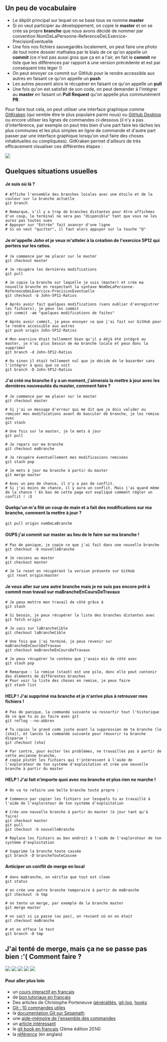 
## Un peu de vocabulaire
* Le dépôt principal sur lequel on se base tous se nomme **master**
* Si on veut participer au développement, on copie le **master** et on se crée sa propre **branche** que nous avons décidé de nommer par convention NomDeLaPersonne-ReferenceDeLExercice-PrecisionEventuelle
* Une fois nos fichiers sauvegardés localement, on peut faire une photo de tout notre dossier mathalea par le biais de ce qu'on appelle un **commit** (ce n'est pas aussi gros que ça en a l'air, en fait le **commit** ne liste que les différences par rapport à une version précédente et est par conséquent très léger !)
* On peut envoyer ce commit sur GitHub pour le rendre accessible aux autres en faisant ce qu'on appelle un **push**
* Les autres peuvent alors le récupérer en faisant ce qu'on appelle un **pull**
* Une fois qu'on est satisfait de son code, on peut demander à l'intégrer au **master** en faisant un **Pull Request** qu'on appelle plus communément **PR**.

Pour faire tout cela, on peut utiliser une interface graphique comme [GitKraken](https://www.gitkraken.com/download) (qui semble être le plus populaire parmi nous) ou [GitHub Desktop](https://desktop.github.com/) ou encore utiliser les lignes de commandes ci-dessous (il n'y a pas d'interférence, par exemple on peut très bien d'une part faire les tâches les plus communes et les plus simples en ligne de commande et d'autre part passer par une interface graphique lorsqu'on veut faire des choses inhabituelles ou compliquées).
GitKraken permet d'ailleurs de très efficacement visualiser ces différentes étapes :

![](img/Git-1.png)

## Quelques situations usuelles

#### Je suis où là ?
```shell
# Affiche l'ensemble des branches locales avec une étoile et de la couleur sur la branche actuelle
git branch

# Remarque, s'il y a trop de branches distantes pour être affichées d'un coup, le terminal ne sera pas "disponible" tant que vous ne les aurez pas toutes vues
# Appuyer sur "Entrée" fait avancer d'une ligne
# Si on veut "quitter", il faut alors appuyer sur la touche "Q"
```
#### Je m'appelle John et je veux m'atteler à la création de l'exercice 5P12 qui portera sur les ratios.
```shell
# Je commence par me placer sur le master
git checkout master

# Je récupère les dernières modifications
git pull

# Je copie la branche sur laquelle je suis (master) et crée ma nouvelle branche en respectant la syntaxe NomDeLaPersonne-ReferenceDeLExercice-PrecisionEventuelle
git checkout -b John-5P12-Ratios

# Après avoir fait quelques modifications (sans oublier d'enregistrer les fichiers), je peux les commit
git commit -am "quelques modifications de faites"

# Après avoir commit, je peux envoyer ce que j'ai fait sur GitHub pour le rendre accessible aux autres
git push origin John-5P12-Ratios

# Mon exercice était tellement bien qu'il a déjà été intégré au master, je n'ai plus besoin de ma branche locale et peux donc la supprimer
git branch -d John-5P12-Ratios

# Ou sinon il était tellement nul que je décide de le bazarder sans l'intégrer à quoi que ce soit
git branch -D John-5P12-Ratios
```
#### J'ai créé ma branche il y a un moment, j'aimerais la mettre à jour avec les dernières nouveautés du master, comment faire ?
```shell
# Je commence par me placer sur le master
git checkout master

# Si j'ai un message d'erreur qui me dit que je dois valider ou remiser mes modifications avant de basculer de branche, je les remise avec
git stash

# Une fois sur le master, je le mets à jour
git pull

# Je repars sur ma branche
git checkout maBranche

# Je récupère éventuellement mes modificasions remisées
git stash pop

# Je mets à jour ma branche à partir du master
git merge master

# Avec un peu de chance, il n'y a pas de conflit.
# Si j'ai moins de chance, il y aura un conflit. Mais j'ai quand même de la chance ! En bas de cette page est expliqué comment régler un conflit ! :D
```
#### Quelqu'un m'a filé un coup de main et a fait des modifications sur ma branche, comment la mettre à jour ?
```shell
git pull origin nomDeLaBranche
```
#### OUPS j'ai commit sur master au lieu de le faire sur ma branche !
```shell
# Pas de panique, je copie ce que j'ai fait dans une nouvelle branche
git checkout -b nouvelleBranche

# Je reviens au master
git checkout master

# Je le reset en récupérant la version présente sur GitHub
 git reset origin/master
```
#### Je veux aller sur une autre branche mais je ne suis pas encore prêt à **commit** mon travail sur maBrancheEnCoursDeTravaux
```shell
# Je peux mettre mon travail de côté grâce à
git stash

# Si besoin, je peux récupérer la liste des branches distantes avec
git fetch origin

# Je vais sur laBrancheCible
git checkout laBrancheCible

# Une fois que j'ai terminé, je peux revenir sur maBrancheEnCoursDeTravaux
git checkout maBrancheEnCoursDeTravaux

# Je peux récupérer le contenu que j'avais mis de côté avec
git stash pop

# Remarque : la remise (stash) est une pile, donc elle peut contenir des éléments de différentes branches
# Pour voir la liste des choses en remise, je peux faire
git stash list
```
#### HELP ! J'ai supprimé ma branche et je n'arrive plus à retrouver mes fichiers !
```shell
# Pas de panique, la commande suivante va ressortir tout l'historique de ce que tu as pu faire avec git
git reflog --no-abbrev

# Tu copies le grand code juste avant la suppression de ta branche (le [sha]), et lances la commande suivante pour réouvrir ta branche disparue !
git checkout [sha]

# Par contre, pour éviter les problèmes, ne travailles pas à partir de cette ancienne branche,
# copie plutôt les fichiers qui t'intéressent à l'aide de l'explorateur de ton système d'exploitation et crée une nouvelle branche à partir du master
```
#### HELP ! J'ai fait n'importe quoi avec ma branche et plus rien ne marche !
```shell
# On va te refaire une belle branche toute propre :

# Commence par copier les fichiers sur lesquels tu as travaillé à l'aide de l'explorateur de ton système d'exploitation

# Crée une nouvelle branche à partir du master (à jour tant qu'à faire)
git checkout master
git pull
git checkout -b nouvelleBranche

# Replace les fichiers au bon endroit à l'aide de l'explorateur de ton système d'exploitation

# Supprime la branche toute cassée
git branch -D brancheTouteCassee
```
#### Anticiper un conflit de merge en local
```shell
# dans maBranche, on vérifie que tout est clean
git status

# on crée une autre branche temporaire à partir de maBranche
git checkout -b tmp

# on tente un merge, par exemple de la branche master
git merge master

# on sait si ça passe (ou pas), on revient où on en était
git checkout maBranche

# et on efface le test
git branch -D tmp
```
## J'ai tenté de merge, mais ça ne se passe pas bien :'( Comment faire ?
![](img/Conflit-1.png)
![](img/Conflit-2.png)
![](img/Conflit-3.png)
![](img/Conflit-4.png)
![](img/Conflit-5.png)
#### Pour aller plus loin
* un [cours interactif en français](https://learngitbranching.js.org/?locale=fr_FR)
* de [bon tutoriaux en français](https://fr.atlassian.com/git/tutorials)
* Des articles de Christophe Porteneuve [généralités](https://delicious-insights.com/fr/articles/git-workflows-generality/), [git-log](https://delicious-insights.com/fr/articles/git-log/), [hooks](https://delicious-insights.com/fr/articles/git-hooks-commit/)
* [Git : 10 commandes utiles](http://pioupioum.fr/developpement/git-10-commandes-utiles.html)
* la [documentation Git sur Sesamath](https://wiki.sesamath.net/doku.php?id=public:dev:git:start)
* une [aide-mémoire de l'ensemble des commandes](http://ndpsoftware.com/git-cheatsheet.html)
* un [article intéressant](https://delicious-insights.com/fr/articles/apprendre-git)
* le [git book en français](https://git-scm.com/book/fr/v2) (2ème édition 2014)
* la [référence](https://git-scm.com/docs) (en anglais)
